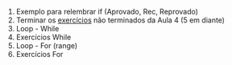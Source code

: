 1. Exemplo para relembrar if (Aprovado, Rec, Reprovado)
2. Terminar os [exercícios](../Aula4/Exercicios/Exs.txt) não terminados da Aula 4 (5 em diante)
3. Loop - While
4. Exercícios While
5. Loop - For (range)
6. Exercícios For